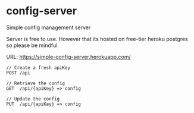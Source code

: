 # config-server

Simple config management server

Server is free to use. However that its hosted on free-tier heroku postgres so please be mindful.

URL: https://simple-config-server.herokuapp.com/

```
// Create a fresh apiKey
POST /api

// Retrieve the config
GET  /api/{apiKey} => config

// Update the config
PUT  /api/{apiKey} => config

```
